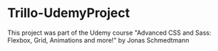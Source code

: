 # Trillo-UdemyProject
This project was part of the Udemy course "Advanced CSS and Sass: Flexbox, Grid, Animations and more!" by Jonas Schmedtmann
